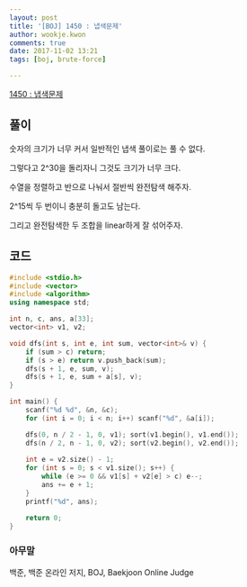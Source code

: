 ```yaml
---
layout: post
title: '[BOJ] 1450 : 냅색문제'
author: wookje.kwon
comments: true
date: 2017-11-02 13:21
tags: [boj, brute-force]

---
```


[1450 : 냅색문제](https://www.acmicpc.net/problem/1450)

## 풀이

숫자의 크기가 너무 커서 일반적인 냅색 풀이로는 풀 수 없다.

그렇다고 2^30을 돌리자니 그것도 크기가 너무 크다.

수열을 정렬하고 반으로 나눠서 절반씩 완전탐색 해주자.

2^15씩 두 번이니 충분히 돌고도 남는다.

그리고 완전탐색한 두 조합을 linear하게 잘 섞어주자.

## 코드

```cpp
#include <stdio.h>
#include <vector>
#include <algorithm>
using namespace std;

int n, c, ans, a[33];
vector<int> v1, v2;

void dfs(int s, int e, int sum, vector<int>& v) {
	if (sum > c) return;
	if (s > e) return v.push_back(sum);
	dfs(s + 1, e, sum, v);
	dfs(s + 1, e, sum + a[s], v);
}

int main() {
	scanf("%d %d", &n, &c);
	for (int i = 0; i < n; i++) scanf("%d", &a[i]);

	dfs(0, n / 2 - 1, 0, v1); sort(v1.begin(), v1.end());
	dfs(n / 2, n - 1, 0, v2); sort(v2.begin(), v2.end());
	
	int e = v2.size() - 1;
	for (int s = 0; s < v1.size(); s++) {
		while (e >= 0 && v1[s] + v2[e] > c) e--;
		ans += e + 1;
	}
	printf("%d", ans);

	return 0;
}
```

### 아무말  
백준, 백준 온라인 저지, BOJ, Baekjoon Online Judge
